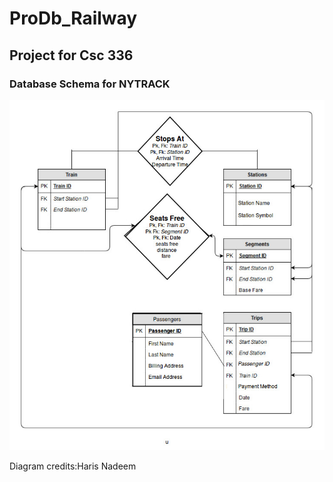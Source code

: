 # ProDb_Railway
## Project for Csc 336 

### Database Schema for NYTRACK
![DataBase Schema for NYTRACK](https://github.com/steveipkis/Db_Railway/blob/master/Databases%20Revised%20Diagram.jpg)

Diagram credits:Haris Nadeem
